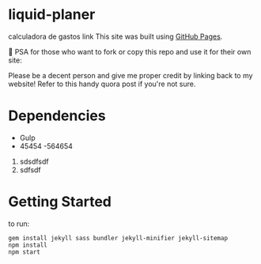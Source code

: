 # liquid-planer
calculadora de gastos
link This site was built using [GitHub Pages](https://pages.github.com/).

📢 PSA for those who want to fork or copy this repo and use it for their own site:

Please be a decent person and give me proper credit by linking back to my website! Refer to this handy quora post if you're not sure.


# Dependencies
- Gulp
- 45454
-564654

1. sdsdfsdf
2. sdfsdf

# Getting Started
to run:
```
gem install jekyll sass bundler jekyll-minifier jekyll-sitemap
npm install
npm start
```

